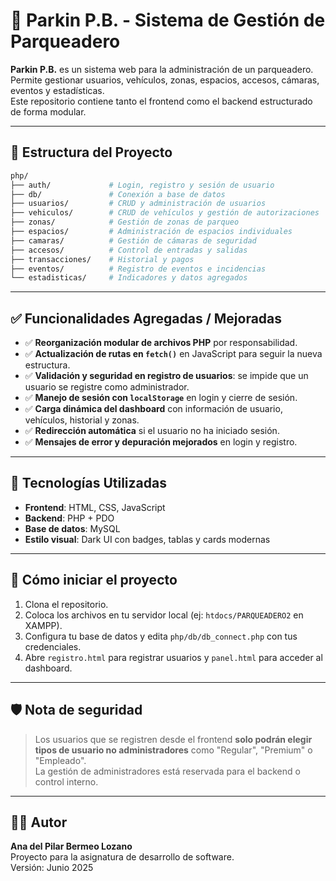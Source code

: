 
# 🚗 Parkin P.B. - Sistema de Gestión de Parqueadero

**Parkin P.B.** es un sistema web para la administración de un parqueadero. Permite gestionar usuarios, vehículos, zonas, espacios, accesos, cámaras, eventos y estadísticas.  
Este repositorio contiene tanto el frontend como el backend estructurado de forma modular.

---

## 📁 Estructura del Proyecto

```bash
php/
├── auth/             # Login, registro y sesión de usuario
├── db/               # Conexión a base de datos
├── usuarios/         # CRUD y administración de usuarios
├── vehiculos/        # CRUD de vehículos y gestión de autorizaciones
├── zonas/            # Gestión de zonas de parqueo
├── espacios/         # Administración de espacios individuales
├── camaras/          # Gestión de cámaras de seguridad
├── accesos/          # Control de entradas y salidas
├── transacciones/    # Historial y pagos
├── eventos/          # Registro de eventos e incidencias
└── estadisticas/     # Indicadores y datos agregados
```

---

## ✅ Funcionalidades Agregadas / Mejoradas

- ✅ **Reorganización modular de archivos PHP** por responsabilidad.
- ✅ **Actualización de rutas en `fetch()`** en JavaScript para seguir la nueva estructura.
- ✅ **Validación y seguridad en registro de usuarios**: se impide que un usuario se registre como administrador.
- ✅ **Manejo de sesión con `localStorage`** en login y cierre de sesión.
- ✅ **Carga dinámica del dashboard** con información de usuario, vehículos, historial y zonas.
- ✅ **Redirección automática** si el usuario no ha iniciado sesión.
- ✅ **Mensajes de error y depuración mejorados** en login y registro.

---

## 📲 Tecnologías Utilizadas

- **Frontend**: HTML, CSS, JavaScript
- **Backend**: PHP + PDO
- **Base de datos**: MySQL
- **Estilo visual**: Dark UI con badges, tablas y cards modernas

---

## 🚀 Cómo iniciar el proyecto

1. Clona el repositorio.
2. Coloca los archivos en tu servidor local (ej: `htdocs/PARQUEADERO2` en XAMPP).
3. Configura tu base de datos y edita `php/db/db_connect.php` con tus credenciales.
4. Abre `registro.html` para registrar usuarios y `panel.html` para acceder al dashboard.

---

## 🛡️ Nota de seguridad

> Los usuarios que se registren desde el frontend **solo podrán elegir tipos de usuario no administradores** como "Regular", "Premium" o "Empleado".  
> La gestión de administradores está reservada para el backend o control interno.

---

## 👨‍💻 Autor

**Ana del Pilar Bermeo Lozano**  
Proyecto para la asignatura de desarrollo de software.  
Versión: Junio 2025
